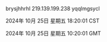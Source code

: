 brysjhhrhl 219.139.199.238 yqqlmgsycl

2024年 10月 25日 星期五 18:20:01 CST

2024年 10月 25日 星期五 10:20:01 GMT
